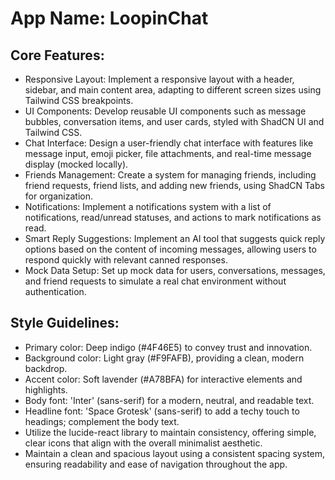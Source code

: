 # **App Name**: LoopinChat

## Core Features:

- Responsive Layout: Implement a responsive layout with a header, sidebar, and main content area, adapting to different screen sizes using Tailwind CSS breakpoints.
- UI Components: Develop reusable UI components such as message bubbles, conversation items, and user cards, styled with ShadCN UI and Tailwind CSS.
- Chat Interface: Design a user-friendly chat interface with features like message input, emoji picker, file attachments, and real-time message display (mocked locally).
- Friends Management: Create a system for managing friends, including friend requests, friend lists, and adding new friends, using ShadCN Tabs for organization.
- Notifications: Implement a notifications system with a list of notifications, read/unread statuses, and actions to mark notifications as read.
- Smart Reply Suggestions: Implement an AI tool that suggests quick reply options based on the content of incoming messages, allowing users to respond quickly with relevant canned responses.
- Mock Data Setup: Set up mock data for users, conversations, messages, and friend requests to simulate a real chat environment without authentication.

## Style Guidelines:

- Primary color: Deep indigo (#4F46E5) to convey trust and innovation.
- Background color: Light gray (#F9FAFB), providing a clean, modern backdrop.
- Accent color: Soft lavender (#A78BFA) for interactive elements and highlights.
- Body font: 'Inter' (sans-serif) for a modern, neutral, and readable text.
- Headline font: 'Space Grotesk' (sans-serif) to add a techy touch to headings; complement the body text.
- Utilize the lucide-react library to maintain consistency, offering simple, clear icons that align with the overall minimalist aesthetic.
- Maintain a clean and spacious layout using a consistent spacing system, ensuring readability and ease of navigation throughout the app.